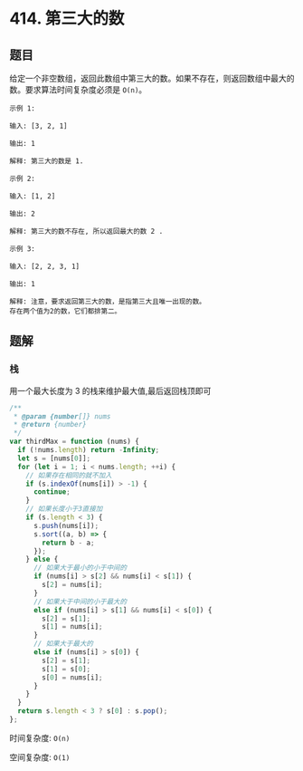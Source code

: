 # 414. 第三大的数

## 题目

给定一个非空数组，返回此数组中第三大的数。如果不存在，则返回数组中最大的数。要求算法时间复杂度必须是 `O(n)`。

```auto
示例 1:

输入: [3, 2, 1]

输出: 1

解释: 第三大的数是 1.

示例 2:

输入: [1, 2]

输出: 2

解释: 第三大的数不存在, 所以返回最大的数 2 .

示例 3:

输入: [2, 2, 3, 1]

输出: 1

解释: 注意，要求返回第三大的数，是指第三大且唯一出现的数。
存在两个值为2的数，它们都排第二。
```

## 题解

### 栈

用一个最大长度为 3 的栈来维护最大值,最后返回栈顶即可

```JavaScript
/**
 * @param {number[]} nums
 * @return {number}
 */
var thirdMax = function (nums) {
  if (!nums.length) return -Infinity;
  let s = [nums[0]];
  for (let i = 1; i < nums.length; ++i) {
    // 如果存在相同的就不加入
    if (s.indexOf(nums[i]) > -1) {
      continue;
    }
    // 如果长度小于3直接加
    if (s.length < 3) {
      s.push(nums[i]);
      s.sort((a, b) => {
        return b - a;
      });
    } else {
      // 如果大于最小的小于中间的
      if (nums[i] > s[2] && nums[i] < s[1]) {
        s[2] = nums[i];
      }
      // 如果大于中间的小于最大的
      else if (nums[i] > s[1] && nums[i] < s[0]) {
        s[2] = s[1];
        s[1] = nums[i];
      }
      // 如果大于最大的
      else if (nums[i] > s[0]) {
        s[2] = s[1];
        s[1] = s[0];
        s[0] = nums[i];
      }
    }
  }
  return s.length < 3 ? s[0] : s.pop();
};

```

时间复杂度: `O(n)`

空间复杂度: `O(1)`
